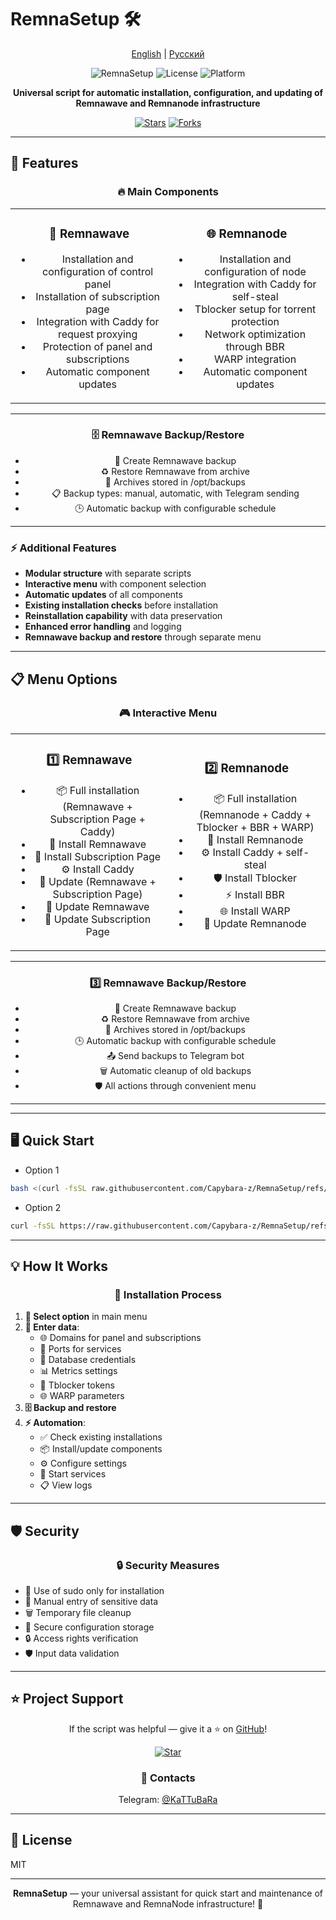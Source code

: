 # RemnaSetup 🛠️

<div align="center">

[English](README.en.md) | [Русский](README.md)

![RemnaSetup](https://img.shields.io/badge/RemnaSetup-2.5-blue)
![License](https://img.shields.io/badge/License-MIT-green)
![Platform](https://img.shields.io/badge/Platform-Ubuntu)

**Universal script for automatic installation, configuration, and updating of Remnawave and Remnanode infrastructure**

[![Stars](https://img.shields.io/github/stars/Capybara-z/RemnaSetup?style=social)](https://github.com/Capybara-z/RemnaSetup)
[![Forks](https://img.shields.io/github/forks/Capybara-z/RemnaSetup?style=social)](https://github.com/Capybara-z/RemnaSetup)

</div>

---

## 🚀 Features

<div align="center">

### 🔥 Main Components

</div>

<table>
<tr>
<td width="50%" align="center">

### 🎯 Remnawave
- Installation and configuration of control panel
- Installation of subscription page
- Integration with Caddy for request proxying
- Protection of panel and subscriptions
- Automatic component updates

</td>
<td width="50%" align="center">

### 🌐 Remnanode
- Installation and configuration of node
- Integration with Caddy for self-steal
- Tblocker setup for torrent protection
- Network optimization through BBR
- WARP integration
- Automatic component updates

</td>
</tr>
</table>

<div align="center">

---

### 🗄️ Remnawave Backup/Restore

- 💾 Create Remnawave backup
- ♻️ Restore Remnawave from archive
- 📂 Archives stored in /opt/backups
- 📋 Backup types: manual, automatic, with Telegram sending
- 🕒 Automatic backup with configurable schedule

---

</div>

### ⚡ Additional Features
- **Modular structure** with separate scripts
- **Interactive menu** with component selection
- **Automatic updates** of all components
- **Existing installation checks** before installation
- **Reinstallation capability** with data preservation
- **Enhanced error handling** and logging
- **Remnawave backup and restore** through separate menu

---

## 📋 Menu Options

<div align="center">

### 🎮 Interactive Menu

</div>

<table>
<tr>
<td width="50%" align="center">

### 1️⃣ Remnawave
- 📦 Full installation (Remnawave + Subscription Page + Caddy)
- 🚀 Install Remnawave
- 📄 Install Subscription Page
- ⚙️ Install Caddy
- 🔄 Update (Remnawave + Subscription Page)
- 🔄 Update Remnawave
- 🔄 Update Subscription Page

</td>
<td width="50%" align="center">

### 2️⃣ Remnanode
- 📦 Full installation (Remnanode + Caddy + Tblocker + BBR + WARP)
- 🚀 Install Remnanode
- ⚙️ Install Caddy + self-steal
- 🛡️ Install Tblocker
- ⚡ Install BBR
- 🌐 Install WARP
- 🔄 Update Remnanode

</td>
</tr>
</table>

<div align="center">

---

### 3️⃣ Remnawave Backup/Restore

- 💾 Create Remnawave backup
- ♻️ Restore Remnawave from archive
- 📂 Archives stored in /opt/backups
- 🕒 Automatic backup with configurable schedule
- 📤 Send backups to Telegram bot
- 🗑️ Automatic cleanup of old backups
- 🛡️ All actions through convenient menu

---

</div>

---

## 🖥️ Quick Start

- Option 1
```bash
bash <(curl -fsSL raw.githubusercontent.com/Capybara-z/RemnaSetup/refs/heads/main/install.sh)
```
- Option 2
```bash
curl -fsSL https://raw.githubusercontent.com/Capybara-z/RemnaSetup/refs/heads/main/install.sh -o install.sh && chmod +x install.sh && sudo bash ./install.sh
```

---

## 💡 How It Works

<div align="center">

### 🔄 Installation Process

</div>

1. **🎯 Select option** in main menu
2. **📝 Enter data**:
   - 🌐 Domains for panel and subscriptions
   - 🔌 Ports for services
   - 🔑 Database credentials
   - 📊 Metrics settings
   - 🤖 Tblocker tokens
   - 🌐 WARP parameters
3. **🗄️ Backup and restore**
4. **⚡ Automation**:
   - ✅ Check existing installations
   - 📦 Install/update components
   - ⚙️ Configure settings
   - 🚀 Start services
   - 📋 View logs

---

## 🛡️ Security

<div align="center">

### 🔒 Security Measures

</div>

- 🔐 Use of sudo only for installation
- 🔑 Manual entry of sensitive data
- 🗑️ Temporary file cleanup
- 📝 Secure configuration storage
- 🔒 Access rights verification
- 🛡️ Input data validation

---

## ⭐️ Project Support

<div align="center">

If the script was helpful — give it a ⭐️ on [GitHub](https://github.com/Capybara-z/RemnaSetup)!

[![Star](https://img.shields.io/github/stars/Capybara-z/RemnaSetup?style=social)](https://github.com/Capybara-z/RemnaSetup)

### 📱 Contacts
 Telegram: [@KaTTuBaRa](https://t.me/KaTTuBaRa)

</div>

---

## 📄 License

MIT

---

<div align="center">

**RemnaSetup** — your universal assistant for quick start and maintenance of Remnawave and RemnaNode infrastructure! 🚀

</div> 